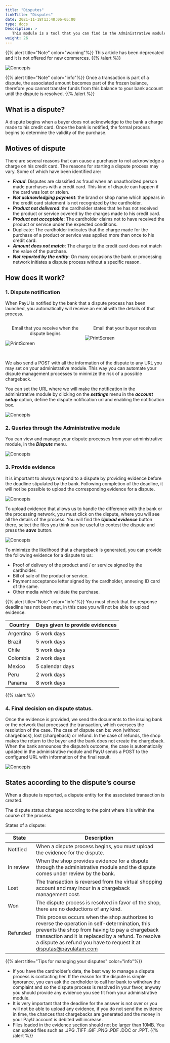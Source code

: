 ```yaml
---
title: "Disputes"
linkTitle: "Disputes"
date: 2021-11-18T13:40:06-05:00
type: docs
Description: >
   This module is a tool that you can find in the Administrative module to manage dispute processes generated in your PayU account. Find all necessary information and the steps to follow to validate performed charges.
weight: 26
---
```


{{% alert title="Note" color="warning"%}}
This article has been deprecated and it is not offered for new commerces.
{{% /alert %}}

![Concepts](https://raw.githubusercontent.com/developers-payu-latam/developers-payu-latam.github.io/master/images/soluciones-adicionales/contracargos-en.png)

{{% alert title="Note" color="info"%}}
Once a transaction is part of a dispute, the associated amount becomes part of the frozen balance, therefore you cannot transfer funds from this balance to your bank account until the dispute is resolved.
{{% /alert %}}

## What is a dispute?
A dispute begins when a buyer does not acknowledge to the bank a charge made to his credit card. Once the bank is notified, the formal process begins to determine the validity of the purchase.

## Motives of dispute
There are several reasons that can cause a purchaser to not acknowledge a charge on his credit card. The reasons for starting a dispute process may vary. Some of which have been identified are:
* _**Fraud**_: Disputes are classified as fraud when an unauthorized person made purchases with a credit card. This kind of dispute can happen if the card was lost or stolen.
* _**Not acknowledging payment**_: the brand or shop name which appears in the credit card statement is not recognized by the cardholder.
* _**Product not delivered**_: the cardholder states that he has not received the product or service covered by the charges made to his credit card.
* _**Product not acceptable**_: The cardholder claims not to have received the product or service under the expected conditions.
* Duplicate: The cardholder indicates that the charge made for the purchase of a product or service was applied more than once to his credit card.
* _**Amount does not match**_: The charge to the credit card does not match the value of the purchase.
* _**Not reported by the entity**_: On many occasions the bank or processing network initiates a dispute process without a specific reason.
 
## How does it work?

### 1. Dispute notification
When PayU is notified by the bank that a dispute process has been launched, you automatically will receive an email with the details of that process.

<div style="display: flex;">
  <div style="float: left;width: 50%;">
    <p style="text-align: center">Email that you receive when the dispute begins</p>
    <p><img src="https://raw.githubusercontent.com/developers-payu-latam/developers-payu-latam.github.io/master/images/soluciones-adicionales/mail-notificacion-es.png" alt="PrintScreen"/></p>
  </div>
  <div style="float: left;width: 50%;">
    <p style="text-align: center">Email that your buyer receives</p>
    <p><img src="https://raw.githubusercontent.com/developers-payu-latam/developers-payu-latam.github.io/master/images/soluciones-adicionales/mail-notificacioncomprador-en.png" alt="PrintScreen"/></p>
  </div>
</div>
<br>

We also send a POST with all the information of the dispute to any URL you may set on your administrative module. This way you can automate your dispute management processes to minimize the risk of a possible chargeback.

You can set the URL where we will make the notification in the administrative module by clicking on the _**settings**_ menu in the _**account setup**_ option, define the dispute notification url and enabling the notification box.

![Concepts](https://raw.githubusercontent.com/developers-payu-latam/developers-payu-latam.github.io/master/images/soluciones-adicionales/disputas1-en.png)

### 2. Queries through the Administrative module
You can view and manage your dispute processes from your administrative module, in the _**Dispute**_ menu.

![Concepts](https://raw.githubusercontent.com/developers-payu-latam/developers-payu-latam.github.io/master/images/soluciones-adicionales/disputas2-en.png)

### 3. Provide evidence
It is important to always respond to a dispute by providing evidence before the deadline stipulated by the bank. Following completion of the deadline, it will not be possible to upload the corresponding evidence for a dispute.

![Concepts](https://raw.githubusercontent.com/developers-payu-latam/developers-payu-latam.github.io/master/images/soluciones-adicionales/disputas3-en.png)

To upload evidence that allows us to handle the difference with the bank or the processing network, you must click on the dispute, where you will see all the details of the process. You will find the _**Upload evidence**_ button there, select the files you think can be useful to contest the dispute and press the _**save**_ button.

![Concepts](https://raw.githubusercontent.com/developers-payu-latam/developers-payu-latam.github.io/master/images/soluciones-adicionales/disputas4-en.png)

To minimize the likelihood that a chargeback is generated, you can provide the following evidence for a dispute to us:

* Proof of delivery of the product and / or service signed by the cardholder.
* Bill of sale of the product or service.
* Payment acceptance letter signed by the cardholder, annexing ID card of the same.
* Other media which validate the purchase.

{{% alert title="Note" color="info"%}}
You must check that the response deadline has not been met, in this case you will not be able to upload evidence.

| Country | Days given to provide evidences |
|---|---|
| Argentina | 5 work days |
| Brazil | 5 work days |
| Chile | 5 work days |
| Colombia | 2 work days |
| Mexico | 5 calendar days |
| Peru | 2 work days |
| Panama | 8 work days |

{{% /alert %}}

### 4. Final decision on dispute status.
Once the evidence is provided, we send the documents to the issuing bank or the network that processed the transaction, which oversees the resolution of the case. The case of dispute can be: won (without chargeback), lost (chargeback) or refund. In the case of refunds, the shop makes the return to the buyer and the bank does not create the chargeback.
When the bank announces the dispute’s outcome, the case is automatically updated in the administrative module and PayU sends a POST to the configured URL with information of the final result.

![Concepts](https://raw.githubusercontent.com/developers-payu-latam/developers-payu-latam.github.io/master/images/soluciones-adicionales/mail-resultado-en.png)

## States according to the dispute’s course
When a dispute is reported, a dispute entity for the associated transaction is created.

The dispute status changes according to the point where it is within the course of the process.

States of a dispute:

| State | Description |
|---|---|
| Notified | When a dispute process begins, you must upload the evidence for the dispute. |
| In review | When the shop provides evidence for a dispute through the administrative module and the dispute comes under review by the bank. |
| Lost | The transaction is reversed from the virtual shopping account and may incur in a chargeback management cost. |
| Won | The dispute process is resolved in favor of the shop, there are no deductions of any kind. |
| Refunded | This process occurs when the shop authorizes to reverse the operation in self-determination, this prevents the shop from having to pay a chargeback transaction and it is replaced by a refund. To resolve a dispute as refund you have to request it at disputas@payulatam.com |

{{% alert title="Tips for managing your disputes" color="info"%}}
* If you have the cardholder’s data, the best way to manage a dispute process is contacting her. If the reason for the dispute is simple ignorance, you can ask the cardholder to call her bank to withdraw the complaint and so the dispute process is resolved in your favor, anyway you should provide any evidence you see fit from your administrative module.
* It is very important that the deadline for the answer is not over or you will not be able to upload any evidence, if you do not send the evidence in time, the chances that chargebacks are generated and the money in your PayU account is debited will increase.
* Files loaded in the evidence section should not be larger than 10MB. You can upload files such as .JPG .TIFF .GIF .PNG .PDF .DOC or .PPT.
{{% /alert %}}